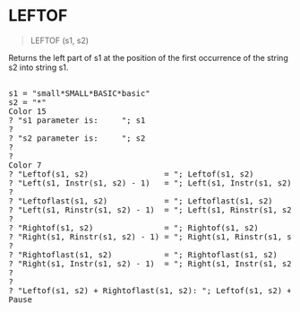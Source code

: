 # LEFTOF

> LEFTOF (s1, s2)

Returns the left part of s1 at the position of the first occurrence of the string s2 into string s1.

<pre>

s1 = "small*SMALL*BASIC*basic"
s2 = "*"
Color 15
? "s1 parameter is:     "; s1
?
? "s2 parameter is:     "; s2
?
?
Color 7
? "Leftof(s1, s2)                = "; Leftof(s1, s2)
? "Left(s1, Instr(s1, s2) - 1)   = "; Left(s1, Instr(s1, s2) - 1)
?
? "Leftoflast(s1, s2)            = "; Leftoflast(s1, s2)
? "Left(s1, Rinstr(s1, s2) - 1)  = "; Left(s1, Rinstr(s1, s2) - 1)
?
? "Rightof(s1, s2)               = "; Rightof(s1, s2)
? "Right(s1, Rinstr(s1, s2) - 1) = "; Right(s1, Rinstr(s1, s2) - 1)
?
? "Rightoflast(s1, s2)           = "; Rightoflast(s1, s2)
? "Right(s1, Instr(s1, s2) - 1)  = "; Right(s1, Instr(s1, s2) - 1)
?
?
? "Leftof(s1, s2) + Rightoflast(s1, s2): "; Leftof(s1, s2) + Rightoflast(s1, s2)
Pause

</pre>


